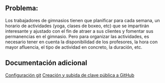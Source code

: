 ## Problema:
Los trabajadores de gimnasios tienen que planificar para cada semana, un horario de actividades (yoga, clases de boxeo, etc) que se impartirán interesante y ajustado con el fin de atraer a sus clientes y fomentar sus permanencias en el gimnasio. Pero para organizar las actividades, es necesario tener en cuenta la disponibilidad de los profesores, la hora con mayor afluencia, el tipo de actividad en concreto, la duración, etc. 


## Documentación adicional
[Configuración git](Objetivo0/config%20git.png)
[Creación y subida de clave pública a GitHub](Objetivo0/claveSSH.png)
